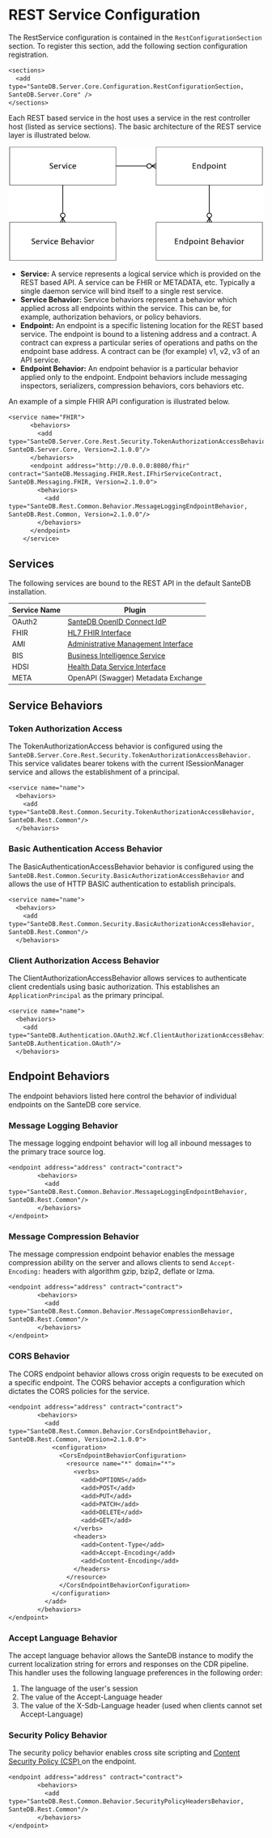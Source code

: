 # REST Service Configuration

The RestService configuration is contained in the `RestConfigurationSection` section. To register this section, add the following section configuration registration.

```markup
<sections>
  <add type="SanteDB.Server.Core.Configuration.RestConfigurationSection, SanteDB.Server.Core" />
</sections>
```

Each REST based service in the host uses a service in the rest controller host (listed as service sections). The basic architecture of the REST service layer is illustrated below.

![](<../../../../.gitbook/assets/image (200).png>)

* **Service:** A service represents a logical service which is provided on the REST based API. A service can be FHIR or METADATA, etc. Typically a single daemon service will bind itself to a single rest service.
* **Service Behavior:** Service behaviors represent a behavior which applied across all endpoints within the service. This can be, for example, authorization behaviors, or policy behaviors.
* **Endpoint:** An endpoint is a specific listening location for the REST based service. The endpoint is bound to a listening address and a contract. A contract can express a particular series of operations and paths on the endpoint base address.  A contract can be (for example) v1, v2, v3 of an API service.
* **Endpoint Behavior:** An endpoint behavior is a particular behavior applied only to the endpoint. Endpoint behaviors include messaging inspectors, serializers, compression behaviors, cors behaviors etc.

An example of a simple FHIR API configuration is illustrated below.

```markup
<service name="FHIR">
      <behaviors>
        <add type="SanteDB.Server.Core.Rest.Security.TokenAuthorizationAccessBehavior, SanteDB.Server.Core, Version=2.1.0.0"/>
      </behaviors>
      <endpoint address="http://0.0.0.0:8080/fhir" contract="SanteDB.Messaging.FHIR.Rest.IFhirServiceContract, SanteDB.Messaging.FHIR, Version=2.1.0.0">
        <behaviors>
          <add type="SanteDB.Rest.Common.Behavior.MessageLoggingEndpointBehavior, SanteDB.Rest.Common, Version=2.1.0.0"/>
        </behaviors>
      </endpoint>
    </service>
```

## Services

The following services are bound to the REST API in the default SanteDB installation.

| Service Name | Plugin                                                                                                                   |
| ------------ | ------------------------------------------------------------------------------------------------------------------------ |
| OAuth2       | [SanteDB OpenID Connect IdP](../../../../developers/extending-santesuite/extending-santedb/service-apis/openid-connect/) |
| FHIR         | [HL7 FHIR Interface](../../../../operations-1/standard-operating-procedures/hl7-fhir/)                                   |
| AMI          | [Administrative Management Interface](../../../../developers/service-apis/administration-management-interface-ami.md)    |
| BIS          | [Business Intelligence Service](broken-reference)                                                                        |
| HDSI         | [Health Data Service Interface](../../../../developers/service-apis/health-data-service-interface-hdsi.md)               |
| META         | OpenAPI (Swagger) Metadata Exchange                                                                                      |

## Service Behaviors

### Token Authorization Access

The TokenAuthorizationAccess behavior is configured using the `SanteDB.Server.Core.Rest.Security.TokenAuthorizationAccessBehavior.` This service validates bearer tokens with the current ISessionManager service and allows the establishment of a principal.&#x20;

```markup
<service name="name">
  <behaviors>
    <add type="SanteDB.Rest.Common.Security.TokenAuthorizationAccessBehavior, SanteDB.Rest.Common"/>
  </behaviors>
```

### Basic Authentication Access Behavior

The BasicAuthenticationAccessBehavior behavior is configured using the `SanteDB.Rest.Common.Security.BasicAuthorizationAccessBehavior` and allows the use of HTTP BASIC authentication to establish principals.

```markup
<service name="name">
  <behaviors>
    <add type="SanteDB.Rest.Common.Security.BasicAuthorizationAccessBehavior, SanteDB.Rest.Common"/>
  </behaviors>
```

### Client Authorization Access Behavior

The ClientAuthorizationAccessBehavior allows services to authenticate client credentials using basic authorization. This establishes an `ApplicationPrincipal` as the primary principal.

```markup
<service name="name">
  <behaviors>
    <add type="SanteDB.Authentication.OAuth2.Wcf.ClientAuthorizationAccessBehavior, SanteDB.Authentication.OAuth"/>
  </behaviors>
```

## Endpoint Behaviors

The endpoint behaviors listed here control the behavior of individual endpoints on the SanteDB core service.

### Message Logging Behavior

The message logging endpoint behavior will log all inbound messages to the primary trace source log.

```markup
<endpoint address="address" contract="contract">
        <behaviors>
          <add type="SanteDB.Rest.Common.Behavior.MessageLoggingEndpointBehavior, SanteDB.Rest.Common"/>
        </behaviors>
</endpoint>      
```

### Message Compression Behavior

The message compression endpoint behavior enables the message compression ability on the server and allows clients to send `Accept-Encoding:` headers with algorithm gzip, bzip2, deflate or lzma.

```markup
<endpoint address="address" contract="contract">
        <behaviors>
          <add type="SanteDB.Rest.Common.Behavior.MessageCompressionBehavior, SanteDB.Rest.Common"/>
        </behaviors>
</endpoint>    
```

### CORS Behavior

The CORS endpoint behavior allows cross origin requests to be executed on a specific endpoint. The CORS behavior accepts a configuration which dictates the CORS policies for the service.

```markup
<endpoint address="address" contract="contract">
        <behaviors>
          <add type="SanteDB.Rest.Common.Behavior.CorsEndpointBehavior, SanteDB.Rest.Common, Version=2.1.0.0">
            <configuration>
              <CorsEndpointBehaviorConfiguration>
                <resource name="*" domain="*">
                  <verbs>
                    <add>OPTIONS</add>
                    <add>POST</add>
                    <add>PUT</add>
                    <add>PATCH</add>
                    <add>DELETE</add>
                    <add>GET</add>
                  </verbs>
                  <headers>
                    <add>Content-Type</add>
                    <add>Accept-Encoding</add>
                    <add>Content-Encoding</add>
                  </headers>
                </resource>
              </CorsEndpointBehaviorConfiguration>
            </configuration>
          </add>
        </behaviors>
</endpoint>   
```

### Accept Language Behavior

The accept language behavior allows the SanteDB instance to modify the current localization string for errors and responses on the CDR pipeline. This handler uses the following language preferences in the following order:

1. The language of the user's session
2. The value of the Accept-Language header
3. The value of the X-Sdb-Language header (used when clients cannot set Accept-Language)

### Security Policy Behavior

The security policy behavior enables cross site scripting and [Content Security Policy (CSP) ](https://developer.mozilla.org/en-US/docs/Web/HTTP/CSP)on the endpoint.

```markup
<endpoint address="address" contract="contract">
        <behaviors>
          <add type="SanteDB.Rest.Common.Behavior.SecurityPolicyHeadersBehavior, SanteDB.Rest.Common"/>
        </behaviors>
</endpoint>    
```

